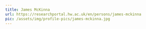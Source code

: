 ```yaml
---
title: James McKinna
url: https://researchportal.hw.ac.uk/en/persons/james-mckinna
pic: /assets/img/profile-pics/james-mckinna.jpg
---
```


